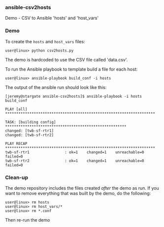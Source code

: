 ### ansible-csv2hosts

Demo - CSV to Ansible 'hosts' and 'host_vars'

### Demo

To create the `hosts` and `host_vars` files:

    user@linux> python csv2hosts.py
    
The demo is hardcoded to use the CSV file called 'data.csv'.

To run the Ansible playbook to template build a file for each host:

    user@linux> ansible-playbook build_conf -i hosts
    
The output of the ansible run should look like this:
````
[jeremy@stargate ansible-csv2hosts]$ ansible-playbook -i hosts build_conf 

PLAY [all] ******************************************************************** 

TASK: [building config] ******************************************************* 
changed: [twb-sf-rtr1]
changed: [twb-sf-rtr2]

PLAY RECAP ******************************************************************** 
twb-sf-rtr1                : ok=1    changed=1    unreachable=0    failed=0   
twb-sf-rtr2                : ok=1    changed=1    unreachable=0    failed=0   
````
    
### Clean-up

The demo repository includes the files created *after* the demo as run.  If you want to remove everything
that was built by the demo, do the following:

    user@linux> rm hosts
    user@linux> rm host_vars/*
    user@linux> rm *.conf
    
Then re-run the demo

